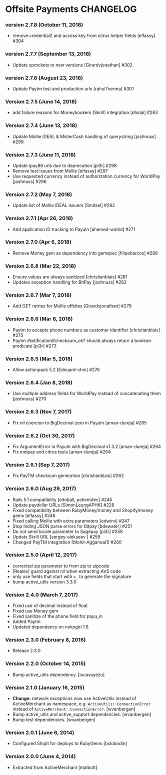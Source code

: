 # Offsite Payments CHANGELOG

### version 2.7.8 (October 11, 2018)
- remove credential2 and access key from citrus helper fields [elfassy] #304

### version 2.7.7 (September 13, 2018)
- Update sprockets to new versions [Girardvjonathan] #302

### version 2.7.6 (August 23, 2018)
- Update Paytm test and production urls [rahul7verma] #301

### Version 2.7.5 (June 14, 2018)
- add failure reasons for Moneybookers (Skrill) integration [dhalai] #263

### Version 2.7.4 (June 13, 2018)
- Update Mollie iDEAL & MisterCash handling of querystring [joshnuss] #299

### Version 2.7.3 (June 11, 2018)
- Update ipay88 urls due to deprecation [pi3r] #298
- Remove test issues from Mollie [elfassy] #297
- Use requested currency instead of authorization currency for WorldPay [joshnuss] #296


### Version 2.7.2 (May 7, 2018)
- Update list of Mollie iDEAL issuers [Smitsel] #292

### Version 2.7.1 (Apr 26, 2018)
- Add application ID tracking to PayuIn [ahamed-wahid] #271

### Version 2.7.0 (Apr 6, 2018)
- Remove Money gem as dependency into gemspec [filipebarcos] #288

### Version 2.6.8 (Mar 22, 2018)
- Ensure values are always sanitized [christianblais] #281
- Updates exception handling for BitPay [joshnuss] #282

### Version 2.6.7 (Mar 7, 2018)
- Add GET retries for Mollie offsites [Girardvjonathan] #279

### Version 2.6.6 (Mar 6, 2018)
- Paytm to accepts phone numbers as customer identifier [christianblais] #275
- Paytm::Notification#checksum_ok? should always return a boolean predicate [pi3r] #273

### Version 2.6.5 (Mar 5, 2018)
- Allow actionpack 5.2 [Edouard-chin] #276

### Version 2.6.4 (Jan 8, 2018)
- Use multiple address fields for WorldPay instead of concatenating them [joshnuss] #270

### Version 2.6.3 (Nov 7, 2017)
- Fix nil coercion to BigDecimal zero in PayuIn [aman-dureja] #265

### Version 2.6.2 (Oct 30, 2017)
- Fix ArgumentError in PayuIn with BigDecimal v1.3.2 [aman-dureja] #264
- Fix molpay and citrus tests [aman-dureja] #264

### Version 2.6.1 (Sep 7, 2017)
- Fix PayTM checksum generation [christianblais] #262

### Version 2.6.0 (Aug 29, 2017)
- Rails 5.1 compatibility [eitoball, patientdev] #245
- Update paydollar URLs [SimonLeungAPHK] #228
- Fixed compatibility between RubyMoney/money and Shopify/money gems [elfassy] #246
- Fixed calling Mollie with extra parameters [edwinv] #247
- Stop hiding JSON parse errors for Bitpay [bdewater] #251
- Do not send locale parameter to Sagepay [pi3r] #258
- Updats Skrill URL [sergey-alekseev ] #259
- Changed PayTM integration [Mohit-Aggarwal1] #260

### Version 2.5.0 (April 12, 2017)
- corrected zip parameter to from zip to zipcode
- [Realex] guard against nil when extracting AVS code
- only use fields that start with `x_` to generate the signature
- bump active_utils version 3.3.0

### Version 2.4.0 (March 7, 2017)
- Fixed use of decimal instead of float
- Fixed use Money gem
- Fixed sanitize of the phone field for payu_in
- Added Paytm
- Updated dependency on nokogiri 1.6

### Version 2.3.0 (February 8, 2016)
- Release 2.3.0

### Version 2.2.0 (October 14, 2015)
- Bump active_utils dependency. [lucasuyezu]

### Version 2.1.0 (January 16, 2015)

- **Change:** network exceptions now use ActiveUtils instead of ActiveMerchant as namespace,
  e.g. `ActiveUtils::ConnectionError` instead of `ActiveMerchant::ConnectionError`. [wvanbergen]
- Bump active_utils and active_support dependencies. [wvanbergen]
- Bump test dependencies. [wvanbergen]

### Version 2.0.1 (June 6, 2014)

- Configured ShipIt for deploys to RubyGems [bslobodin]

### Version 2.0.0 (June 4, 2014)

- Extracted from ActiveMerchant [ntalbott]
